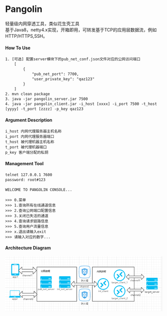 # Pangolin
轻量级内网穿透工具，类似花生壳工具  
基于Java8，netty4.x实现，开箱即用，可转发基于TCP的应用层数据流，例如HTTP/HTTPS,SSH。


#### How To Use

    1. [可选] 配置server模块下的pub_net_conf.json文件对应的公网访问端口
        [
            {
                "pub_net_port": 7700,
                "user_private_key": "qaz123"
            }
        ]
    2. mvn clean package  
    3. java -jar pangolin_server.jar 7500  
    4. java -jar pangolin_client.jar -i_host [xxxx] -i_port 7500 -t_host [yyyy] -t_port [zzzz] -p_key qaz123

#### Argument Description  
    i_host 内网代理服务器主机名称  
    i_port 内网代理服务器端口  
    t_host 被代理机器主机名称  
    t_port 被代理机器端口  
    p_key 客户端分配的私钥


#### Management Tool  
    telnet 127.0.0.1 7600
    password: root#123
    
    WELCOME TO PANGOLIN CONSOLE... 
    
    >>> 0.菜单
    >>> 1.查询所有在线通道信息
    >>> 2.查询公网端口配置信息
    >>> 3.关闭已失活的通道
    >>> 4.查询请求链路信息
    >>> 5.查询用户流量信息
    >>> x.退出请输入exit
    >>> 请输入对应的数字...
    
#### Architecture Diagram
![image](https://raw.githubusercontent.com/gnanquanmama/pangolin/develop/server/src/main/resources/static/architecture.png)